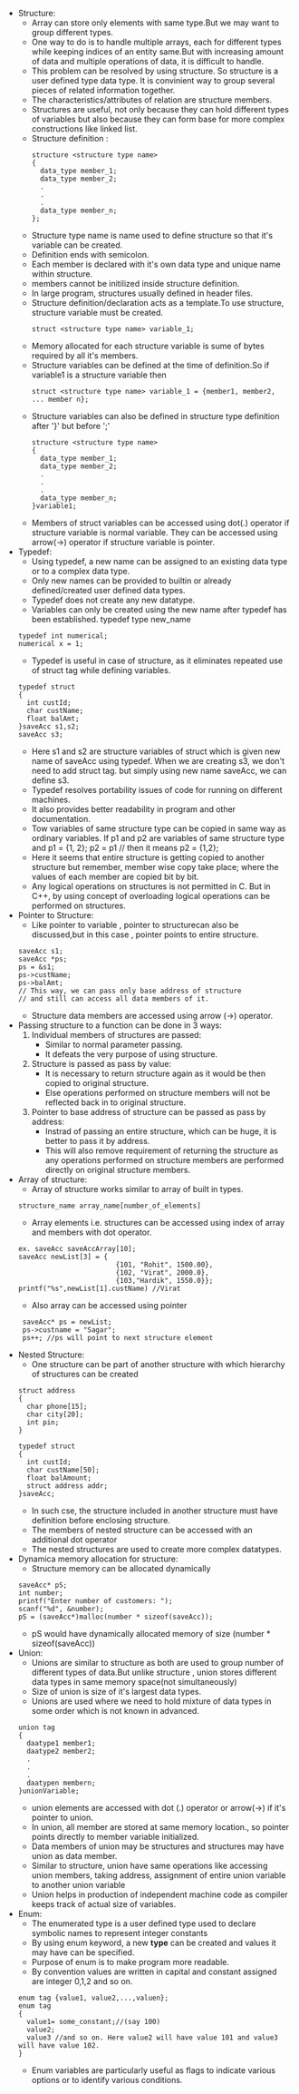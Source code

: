 - Structure:
  - Array can store only elements with same type.But we may want to group different types.
  - One way to do is to handle multiple arrays, each for different types while keeping indices of an entity same.But with increasing amount of data and multiple operations of data, it is difficult to handle.
  - This problem can be resolved by using structure. So structure is a user defined type data type. It is convinient way to group several pieces of related information together. 
  - The characteristics/attributes of relation are structure members.
  - Structures are useful, not only because they can hold different types of variables but also because they can form base for more complex constructions like linked list.
  - Structure definition :
    ```
    structure <structure type name>
    {
      data_type member_1;
      data_type member_2;
      .
      .
      .
      data_type member_n;
    };
    ```
  - Structure type name is name used to define structure so that it's variable can be created.
  - Definition ends with semicolon.
  - Each member is declared with it's own data type and unique name within structure.
  - members cannot be initilized inside structure definition.
  - In large program, structures usually defined in header files.
  - Structure definition/declaration acts as a template.To use structure, structure variable must be created.
    ```
    struct <structure type name> variable_1;
    ```
  - Memory allocated for each structure variable is sume of bytes required by all it's members.
  - Structure variables can be defined at the time of definition.So if variable1 is a structure variable then 
    ```
    struct <structure type name> variable_1 = {member1, member2, ... member n};
    ```
  - Structure variables can also be defined in structure type definition after '}' but before ';'
    ```
    structure <structure type name>
    {
      data_type member_1;
      data_type member_2;
      .
      .
      .
      data_type member_n;
    }variable1;
    ``` 
  - Members of struct variables can be accessed using dot(.) operator if structure variable is normal variable. They can be accessed using arrow(->) operator if structure variable is pointer. 
- Typedef:
  - Using typedef, a new name can be assigned to an existing data type or to a complex data type.
  - Only new names can be provided to builtin or already defined/created user defined data types.
  - Typedef does not create any new datatype.
  - Variables can only be created using the new name after typedef has been established.
  typedef type new_name
  ```
  typedef int numerical;
  numerical x = 1;
  ```   
  - Typedef is useful in case of structure, as it eliminates repeated use of struct tag while defining variables.
  ```
  typedef struct 
  {
    int custId;
    char custName;
    float balAmt;
  }saveAcc s1,s2;
  saveAcc s3;
  ``` 
  - Here s1 and s2 are structure variables of struct which is given new name of saveAcc using typedef. When we are creating s3, we don't need to add struct tag. but simply using new name saveAcc, we can define s3.
  - Typedef resolves portability issues of code for running on different machines.
  - It also provides better readability in program and other documentation.
  - Tow variables of same structure type can be copied in same way as ordinary variables. If p1 and p2 are variables of same structure type and
  p1 = {1, 2};
  p2 = p1 // then it means p2 = {1,2};
  - Here it seems that entire structure is getting copied to another structure but remember, member wise copy take place; where the values of each member are copied bit by bit.
  - Any logical operations on structures is not permitted in C. But in C++, by using concept of overloading logical operations can be performed on structures.
- Pointer to Structure:
  - Like pointer to variable , pointer to structurecan also be discussed,but in this case , pointer points to entire structure.
  ```
  saveAcc s1;
  saveAcc *ps;
  ps = &s1;
  ps->custName;
  ps->balAmt;
  // This way, we can pass only base address of structure 
  // and still can access all data members of it.
  ```   
  - Structure data members are accessed using arrow (->) operator.
- Passing structure to a function can be done in 3 ways:
  1. Individual members of structures are passed:
     - Similar to normal parameter passing.
     - It defeats the very purpose of using structure.  
  2. Structure is passed as pass by value:
     - It is necessary to return structure again as it would be then copied to original structure.
     - Else operations performed on structure members will not be reflected back in to original structure. 
  3. Pointer to base address of structure can be passed as pass by address:
     - Instrad of passing an entire structure, which can be huge, it is better to pass it by address.
     - This will also remove requirement of returning the structure as any operations performed on structure members are performed directly on original structure members.
- Array of structure:
  - Array of structure works similar to array of built in types.
  ```
  structure_name array_name[number_of_elements]
  ```
  - Array elements i.e. structures can be accessed using index of array and members with dot operator.
  ```
  ex. saveAcc saveAccArray[10];
  saveAcc newList[3] = {
                          {101, "Rohit", 1500.00},
                          {102, "Virat", 2000.0},
                          {103,"Hardik", 1550.0}};
  printf("%s",newList[1].custName) //Virat
  ```
  - Also array can be accessed using pointer
  ```
   saveAcc* ps = newList;
   ps->custname = "Sagar";
   ps++; //ps will point to next structure element
  ```
- Nested Structure:
  - One structure can be part of another structure with which hierarchy of structures can be created
  ```
  struct address
  {
    char phone[15];
    char city[20];
    int pin;
  }

  typedef struct
  {
    int custId;
    char custName[50];
    float balAmount;
    struct address addr;
  }saveAcc;
  ``` 
  - In such cse, the structure included in another structure must have definition before enclosing structure.
  - The members of nested structure can be accessed with an additional dot operator 
  - The nested structures are used to create more complex datatypes.
- Dynamica memory allocation for structure:
  - Structure memory can be allocated dynamically 
  ```
  saveAcc* pS;
  int number;
  printf("Enter number of customers: ");
  scanf("%d", &number);
  pS = (saveAcc*)malloc(number * sizeof(saveAcc));
  ``` 
  - pS would have dynamically allocated memory of size (number * sizeof(saveAcc))
- Union:
  - Unions are similar to structure as both are used to group number of different types of data.But unlike structure , union stores different data types in same memory space(not simultaneously)
  - Size  of union is size of it's largest data types.
  - Unions are used where we need to hold mixture of data types in some order which is not known in advanced.
  ```
  union tag
  {
    daatype1 member1;
    daatype2 member2;
    .
    .
    .
    daatypen membern;
  }unionVariable;
  ``` 
  - union elements are accessed with dot (.) operator or arrow(->) if it's pointer to union.
  - In union, all member are stored at same memory location., so pointer points directly to member variable initialized.
  - Data members of union may be structures and structures may have union as data member.
  - Similar to structure, union have same operations like accessing union members, taking address, assignment of entire union variable to another union variable
  - Union helps in production of independent machine code as compiler keeps track of actual size of variables.
- Enum:
  - The enumerated type is a user defined type used to declare symbolic names to represent integer constants 
  - By using enum keyword, a new <strong>type</strong> can be created and values it may have can be specified.
  - Purpose of enum is to make program more readable.
  - By convention values are written in capital and constant assigned are integer 0,1,2 and so on.
  ```
  enum tag {value1, value2,...,valuen};
  enum tag
  {
    value1= some_constant;//(say 100)
    value2;
    value3 //and so on. Here value2 will have value 101 and value3 will have value 102.
  }
  ``` 
  - Enum variables are particularly useful as flags to indicate various options or to identify various conditions.